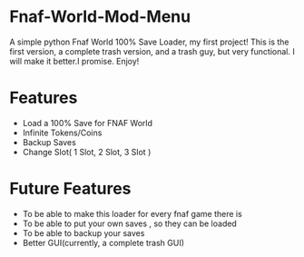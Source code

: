 # Fnaf-World-Mod-Menu

A simple python Fnaf World 100% Save Loader, my first project! This is the first version, a complete trash version, and a trash guy, but very functional. I will make it better.I promise.
Enjoy!

# Features
- Load a 100% Save for FNAF World
- Infinite Tokens/Coins
- Backup Saves
- Change Slot( 1 Slot, 2 Slot, 3 Slot )
# Future Features
- To be able to make this loader for every fnaf game there is
- To be able to put your own saves , so they can be loaded
- To be able to backup your saves 
- Better GUI(currently, a complete trash GUI)

